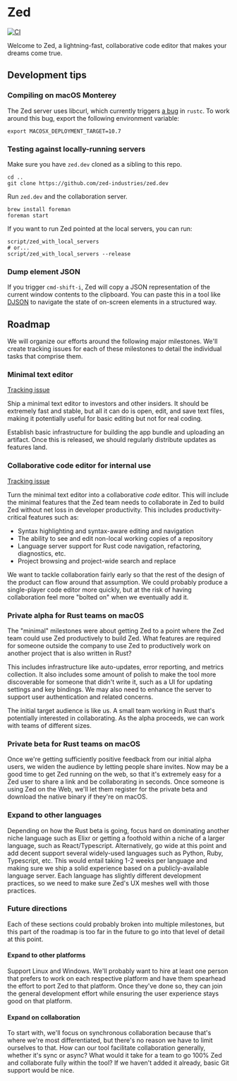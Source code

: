 # Zed

[![CI](https://github.com/zed-industries/zed/actions/workflows/ci.yml/badge.svg)](https://github.com/zed-industries/zed/actions/workflows/ci.yml)

Welcome to Zed, a lightning-fast, collaborative code editor that makes your dreams come true.

## Development tips

### Compiling on macOS Monterey

The Zed server uses libcurl, which currently triggers [a bug](https://github.com/rust-lang/rust/issues/90342) in `rustc`. To work around this bug, export the following environment variable:

```
export MACOSX_DEPLOYMENT_TARGET=10.7
```

### Testing against locally-running servers

Make sure you have `zed.dev` cloned as a sibling to this repo.

```
cd ..
git clone https://github.com/zed-industries/zed.dev
```

Run `zed.dev` and the collaboration server.

```
brew install foreman
foreman start
```

If you want to run Zed pointed at the local servers, you can run:

```
script/zed_with_local_servers
# or...
script/zed_with_local_servers --release
```

### Dump element JSON

If you trigger `cmd-shift-i`, Zed will copy a JSON representation of the current window contents to the clipboard. You can paste this in a tool like [DJSON](https://chrome.google.com/webstore/detail/djson-json-viewer-formatt/chaeijjekipecdajnijdldjjipaegdjc?hl=en) to navigate the state of on-screen elements in a structured way.

## Roadmap

We will organize our efforts around the following major milestones. We'll create tracking issues for each of these milestones to detail the individual tasks that comprise them.

### Minimal text editor

[Tracking issue](https://github.com/zed-industries/zed/issues/2)

Ship a minimal text editor to investors and other insiders. It should be extremely fast and stable, but all it can do is open, edit, and save text files, making it potentially useful for basic editing but not for real coding.

Establish basic infrastructure for building the app bundle and uploading an artifact. Once this is released, we should regularly distribute updates as features land.

### Collaborative code editor for internal use

[Tracking issue](https://github.com/zed-industries/zed/issues/6)

Turn the minimal text editor into a collaborative _code_ editor. This will include the minimal features that the Zed team needs to collaborate in Zed to build Zed without net loss in developer productivity. This includes productivity-critical features such as:

- Syntax highlighting and syntax-aware editing and navigation
- The ability to see and edit non-local working copies of a repository
- Language server support for Rust code navigation, refactoring, diagnostics, etc.
- Project browsing and project-wide search and replace

We want to tackle collaboration fairly early so that the rest of the design of the product can flow around that assumption. We could probably produce a single-player code editor more quickly, but at the risk of having collaboration feel more "bolted on" when we eventually add it.

### Private alpha for Rust teams on macOS

The "minimal" milestones were about getting Zed to a point where the Zed team could use Zed productively to build Zed. What features are required for someone outside the company to use Zed to productively work on another project that is also written in Rust?

This includes infrastructure like auto-updates, error reporting, and metrics collection. It also includes some amount of polish to make the tool more discoverable for someone that didn't write it, such as a UI for updating settings and key bindings. We may also need to enhance the server to support user authentication and related concerns.

The initial target audience is like us. A small team working in Rust that's potentially interested in collaborating. As the alpha proceeds, we can work with teams of different sizes.

### Private beta for Rust teams on macOS

Once we're getting sufficiently positive feedback from our initial alpha users, we widen the audience by letting people share invites. Now may be a good time to get Zed running on the web, so that it's extremely easy for a Zed user to share a link and be collaborating in seconds. Once someone is using Zed on the Web, we'll let them register for the private beta and download the native binary if they're on macOS.

### Expand to other languages

Depending on how the Rust beta is going, focus hard on dominating another niche language such as Elixr or getting a foothold within a niche of a larger language, such as React/Typescript. Alternatively, go wide at this point and add decent support several widely-used languages such as Python, Ruby, Typescript, etc. This would entail taking 1-2 weeks per language and making sure we ship a solid experience based on a publicly-available language server. Each language has slightly different development practices, so we need to make sure Zed's UX meshes well with those practices.

### Future directions

Each of these sections could probably broken into multiple milestones, but this part of the roadmap is too far in the future to go into that level of detail at this point.

#### Expand to other platforms

Support Linux and Windows. We'll probably want to hire at least one person that prefers to work on each respective platform and have them spearhead the effort to port Zed to that platform. Once they've done so, they can join the general development effort while ensuring the user experience stays good on that platform.

#### Expand on collaboration

To start with, we'll focus on synchronous collaboration because that's where we're most differentiated, but there's no reason we have to limit ourselves to that. How can our tool facilitate collaboration generally, whether it's sync or async? What would it take for a team to go 100% Zed and collaborate fully within the tool? If we haven't added it already, basic Git support would be nice.
